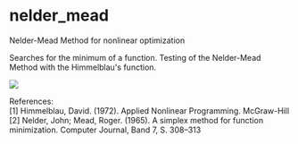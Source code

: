 # nelder_mead
Nelder-Mead Method for nonlinear optimization

Searches for the minimum of a function. Testing of the Nelder-Mead Method with the Himmelblau's function.

![](https://github.com/marcocado/nelder_mead/blob/main/downhill_simplex.gif)

References: \
[1] Himmelblau, David. (1972). Applied Nonlinear Programming. McGraw-Hill
[2] Nelder, John; Mead, Roger. (1965). A simplex method for function minimization. Computer Journal, Band 7, S. 308–313
